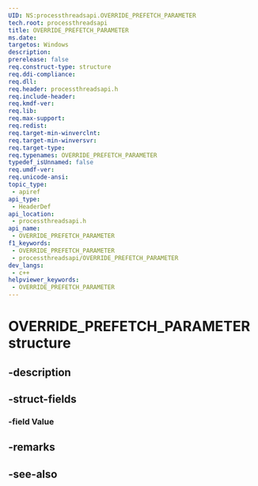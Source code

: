 ```yaml
---
UID: NS:processthreadsapi.OVERRIDE_PREFETCH_PARAMETER
tech.root: processthreadsapi
title: OVERRIDE_PREFETCH_PARAMETER
ms.date: 
targetos: Windows
description: 
prerelease: false
req.construct-type: structure
req.ddi-compliance: 
req.dll: 
req.header: processthreadsapi.h
req.include-header: 
req.kmdf-ver: 
req.lib: 
req.max-support: 
req.redist: 
req.target-min-winverclnt: 
req.target-min-winversvr: 
req.target-type: 
req.typenames: OVERRIDE_PREFETCH_PARAMETER
typedef_isUnnamed: false
req.umdf-ver: 
req.unicode-ansi: 
topic_type:
 - apiref
api_type:
 - HeaderDef
api_location:
 - processthreadsapi.h
api_name:
 - OVERRIDE_PREFETCH_PARAMETER
f1_keywords:
 - OVERRIDE_PREFETCH_PARAMETER
 - processthreadsapi/OVERRIDE_PREFETCH_PARAMETER
dev_langs:
 - c++
helpviewer_keywords:
 - OVERRIDE_PREFETCH_PARAMETER
---
```


# OVERRIDE_PREFETCH_PARAMETER structure

## -description

## -struct-fields

### -field Value

## -remarks

## -see-also

